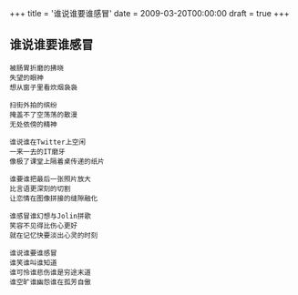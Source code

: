 +++
title = '谁说谁要谁感冒'
date = 2009-03-20T00:00:00
draft = true
+++
## 谁说谁要谁感冒

```text
被肠胃折磨的拂晓
失望的眼神
想从窗子里看炊烟袅袅

扫街外拍的缤纷
掩盖不了空荡荡的散漫
无处依傍的精神

谁说谁在Twitter上空闲
一来一去的IT磨牙
像极了课堂上隔着桌传递的纸片

谁要谁把最后一张照片放大
比言语更深刻的切割
让恋情在图像拼接的缝隙融化

谁感冒谁幻想与Jolin拼歌
笑容不见得比伤心更好
就在记忆快要淡出心灵的时刻

谁说谁要谁感冒
谁笑谁叫谁知道
谁可怜谁悲伤谁是穷途末道
谁空旷谁幽怨谁在孤芳自傲
```
